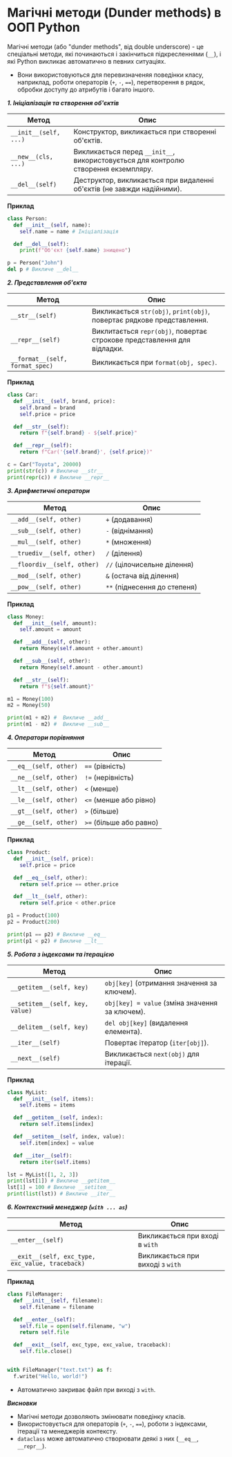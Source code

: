 # Магічні методи (Dunder methods) в ООП Python

Магічні методи (або "dunder methods", від double underscore) - це спеціальні методи, які починаються і закінчиться підкресленнями (`__`), і які Python викликає автоматично в певних ситуаціях.

  - Вони використовуються для перевизначеняя поведінки класу, наприклад, роботи операторів (`+`, `-`, `==`), перетворення в рядок, обробки доступу до атрибутів і багато іншого.

***1. Ініціалізація та створення об'єктів***

| Метод | Опис |
| -------------- | --------------- |
| `__init__(self, ...)` | Конструктор, викликається при створенні об'єктів. |
| `__new__(cls, ...)` | Викликається перед `__init__`, використовується для контролю створення екземпляру. |
| `__del__(self)` | Деструктор, викликається при видаленні об'єктів (не завжди надійними). |

**Приклад**

```python 
class Person:
  def __init__(self, name):
    self.name = name # Ініціалізація

  def __del__(self):
    print(f"Об'єкт {self.name} знищено")

p = Person("John")
del p # Викличе __del__
```

***2. Представлення об'єкта***

| Метод | Опис |
| -------------- | --------------- |
| `__str__(self)` | Викликається `str(obj)`, `print(obj)`, повертає рядкове представлення. |
| `__repr__(self)` | Виклитається `repr(obj)`, повертає строкове представлення для відладки. | 
| `__format__(self, format_spec)` | Викликається при `format(obj, spec)`. |

**Приклад**

```python 
class Car:
  def __init__(self, brand, price):
    self.brand = brand 
    self.price = price 

  def __str__(self):
    return f"{self.brand} - ${self.price}"

  def __repr__(self):
    return f"Car('{self.brand}', {self.price})"

c = Car("Toyota", 20000)
print(str(c)) # Викличе __str__
print(repr(c)) # Викличе __repr__
```
***3. Арифметичні оператори***

| Метод | Опис |
| -------------- | --------------- |
| `__add__(self, other)` | `+` (додавання) |
| `__sub__(self, other)` | `-` (віднімання) |
| `__mul__(self, other)` | `*` (множення) |
| `__truediv__(self, other)` | `/` (ділення) |
| `__floordiv__(self, other)` | `//` (цілочисельне ділення) |
| `__mod__(self, other)` | `&` (остача від ділення) |
| `__pow__(self, other)` | `**` (піднесення до степеня) |


**Приклад**

```python 
class Money:
  def __init__(self, amount):
    self.amount = amount 

  def __add__(self, other):
    return Money(self.amount + other.amount)

  def __sub__(self, other):
    return Money(self.amount - other.amount)

  def __str__(self):
    return f"${self.amount}"

m1 = Money(100)
m2 = Money(50)

print(m1 + m2) #  Викличе __add__
print(m1 - m2) #  Викличе __sub__
```

***4. Оператори порівняння***

| Метод | Опис |
| -------------- | --------------- |
| `__eq__(self, other)` | `==` (рівність) |
| `__ne__(self, other)` | `!=` (нерівність) |
| `__lt__(self, other)` | `<` (менше) |
| `__le__(self, other)` | `<=` (менше або рівно) |
| `__gt__(self, other)` | `>` (більше) |
| `__ge__(self, other)` | `>=` (більше або равно) |

**Приклад**

```python 
class Product:
  def __init__(self, price):
    self.price = price 

  def __eq__(self, other):
    return self.price == other.price 

  def __lt__(self, other):
    return self.price < other.price 

p1 = Product(100)
p2 = Product(200)

print(p1 == p2) # Викличе __eq__
print(p1 < p2) # Викличе __lt__
```
***5. Робота з індексами та ітерацією***

| Метод | Опис |
| -------------- | --------------- |
| `__getitem__(self, key)` | `obj[key]` (отримання значення за ключем). |
| `__setitem__(self, key, value)` | `obj[key] = value` (зміна значення за ключем). |
| `__delitem__(self, key)` | `del obj[key]` (видалення елемента). |
| `__iter__(self)` | Повертає ітератор (`iter[obj]`). |
| `__next__(self)` | Викликається `next(obj)` для ітерації. |

**Приклад**

```python 
class MyList:
  def __init__(self, items):
    self.items = items 

  def __getitem__(self, index):
    return self.items[index]

  def __setitem__(self, index, value):
    self.item[index] = value

  def __iter__(self):
    return iter(self.items)

lst = MyList([1, 2, 3])
print(lst[1]) # Викличе __getitem__
lst[1] = 100 # Викличе __setitem__
print(list(lst)) # Викличе __iter__
```

***6. Контекстний менеджер (`with ... as`)***

| Метод | Опис |
| -------------- | --------------- |
| `__enter__(self)` | Викликається при вході в `with` |
| `__exit__(self, exc_type, exc_value, traceback)` | Викликається при виході з `with` |

**Приклад**

```python 
class FileManager:
  def __init__(self, filename):
    self.filename = filename

  def __enter__(self):
    self.file = open(self.filename, "w")
    return self.file 

  def __exit__(self, exc_type, exc_value, traceback):
    self.file.close()


with FileManager("text.txt") as f:
  f.write("Hello, world!")
```
 - Автоматично закриває файл при виході з `with`.


***Висновки***

 - Магічні методи дозволяють змінювати поведінку класів.
 - Використовується для операторів (`+`, `-`, `==`), роботи з індексами, ітерації та менеджерів контексту.
 - `dataclass` може автоматично створювати деякі з них (`__eq__`, `__repr__`). 




